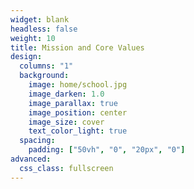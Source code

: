```yaml
---
widget: blank
headless: false
weight: 10
title: Mission and Core Values
design:
  columns: "1"
  background:
    image: home/school.jpg
    image_darken: 1.0
    image_parallax: true
    image_position: center
    image_size: cover
    text_color_light: true
  spacing:
    padding: ["50vh", "0", "20px", "0"]
advanced:
  css_class: fullscreen
---
```






